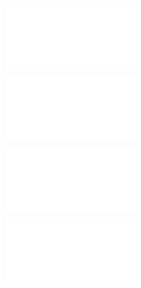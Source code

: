 ![@](steps/_.3eb68380.md)

![@](steps/question.3c866d09.md)

![@](steps/response.cf4b179a.md)

![@](steps/prompt.11ada169.md)